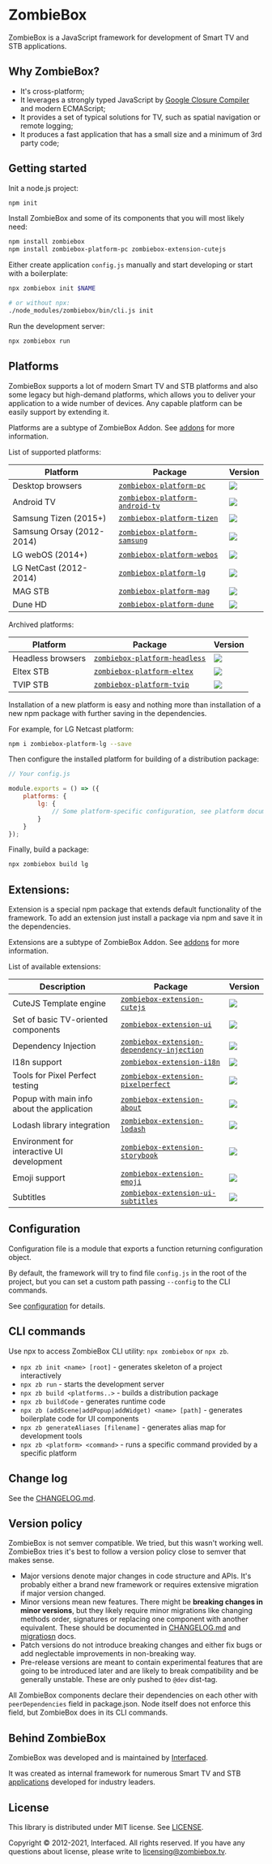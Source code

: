 # ZombieBox

ZombieBox is a JavaScript framework for development of Smart TV and STB applications.

## Why ZombieBox?

* It's cross-platform;
* It leverages a strongly typed JavaScript by [Google Closure Compiler](https://developers.google.com/closure/compiler/) and modern ECMAScript;
* It provides a set of typical solutions for TV, such as spatial navigation or remote logging;
* It produces a fast application that has a small size and a minimum of 3rd party code;

## Getting started

Init a node.js project:

```bash
npm init
```

Install ZombieBox and some of its components that you will most likely need:

```bash
npm install zombiebox
npm install zombiebox-platform-pc zombiebox-extension-cutejs
```

Either create application `config.js` manually and start developing or start with a boilerplate:

```bash
npx zombiebox init $NAME

# or without npx:
./node_modules/zombiebox/bin/cli.js init
```

Run the development server:

```bash
npx zombiebox run
```

## Platforms

ZombieBox supports a lot of modern Smart TV and STB platforms and also some legacy but high-demand platforms, which allows you to deliver your application to a wide number of devices.
Any capable platform can be easily support by extending it.

Platforms are a subtype of ZombieBox Addon. See [addons](docs/addons.md) for more information.

List of supported platforms:

| Platform | Package | Version |
|----------|---------|---------|
| Desktop browsers          | [`zombiebox-platform-pc`][ab]         | ![](https://img.shields.io/npm/v/zombiebox-platform-pc/latest.svg) |
| Android TV                | [`zombiebox-platform-android-tv`][ac] | ![](https://img.shields.io/npm/v/zombiebox-platform-android-tv/latest.svg) |
| Samsung Tizen (2015+)     | [`zombiebox-platform-tizen`][ad]      | ![](https://img.shields.io/npm/v/zombiebox-platform-tizen/latest.svg) |
| Samsung Orsay (2012-2014) | [`zombiebox-platform-samsung`][ae]    | ![](https://img.shields.io/npm/v/zombiebox-platform-samsung/latest.svg) |
| LG webOS (2014+)          | [`zombiebox-platform-webos`][af]      | ![](https://img.shields.io/npm/v/zombiebox-platform-webos/latest.svg) |
| LG NetCast (2012-2014)    | [`zombiebox-platform-lg`][ag]         | ![](https://img.shields.io/npm/v/zombiebox-platform-lg/latest.svg) |
| MAG STB                   | [`zombiebox-platform-mag`][ah]        | ![](https://img.shields.io/npm/v/zombiebox-platform-mag/latest.svg) |
| Dune HD                   | [`zombiebox-platform-dune`][ai]       | ![](https://img.shields.io/npm/v/zombiebox-platform-dune/latest.svg) |

Archived platforms:

| Platform | Package | Version |
|----------|---------|---------|
| Headless browsers | [`zombiebox-platform-headless`][aj] | ![](https://img.shields.io/npm/v/zombiebox-platform-headless/latest.svg) |
| Eltex STB         | [`zombiebox-platform-eltex`][ak]    | ![](https://img.shields.io/npm/v/zombiebox-platform-eltex/latest.svg) |
| TVIP STB          | [`zombiebox-platform-tvip`][al]     | ![](https://img.shields.io/npm/v/zombiebox-platform-tvip/latest.svg) |

[ab]: https://www.npmjs.com/package/zombiebox-platform-pc
[ac]: https://www.npmjs.com/package/zombiebox-platform-android-tv
[ad]: https://www.npmjs.com/package/zombiebox-platform-tizen
[ae]: https://www.npmjs.com/package/zombiebox-platform-samsung
[af]: https://www.npmjs.com/package/zombiebox-platform-webos
[ag]: https://www.npmjs.com/package/zombiebox-platform-lg
[ah]: https://www.npmjs.com/package/zombiebox-platform-mag
[ai]: https://www.npmjs.com/package/zombiebox-platform-deune
[aj]: https://www.npmjs.com/package/zombiebox-platform-headless
[ak]: https://www.npmjs.com/package/zombiebox-platform-eltex
[al]: https://www.npmjs.com/package/zombiebox-platform-tvip

Installation of a new platform is easy and nothing more than installation of a new npm package with further saving in the dependencies.

For example, for LG Netcast platform:

```bash
npm i zombiebox-platform-lg --save
```

Then configure the installed platform for building of a distribution package:

```javascript
// Your config.js

module.exports = () => ({
	platforms: {
		lg: {
			// Some platform-specific configuration, see platform documentation
		}
	}
});
```

Finally, build a package:

```bash
npx zombiebox build lg
```

## Extensions:

Extension is a special npm package that extends default functionality of the framework.
To add an extension just install a package via npm and save it in the dependencies.

Extensions are a subtype of ZombieBox Addon. See [addons](docs/addons.md) for more information.

List of available extensions:

| Description | Package | Version |
|-------------|---------|---------|
| CuteJS Template engine                     | [`zombiebox-extension-cutejs`][ba]               | ![](https://img.shields.io/npm/v/zombiebox-extension-cutejs/latest.svg) |
| Set of basic TV-oriented components        | [`zombiebox-extension-ui`][bb]                   | ![](https://img.shields.io/npm/v/zombiebox-extension-ui/latest.svg) |
| Dependency Injection                       | [`zombiebox-extension-dependency-injection`][bc] | ![](https://img.shields.io/npm/v/zombiebox-extension-dependency-injection/latest.svg) |
| I18n support                               | [`zombiebox-extension-i18n`][bd]                 | ![](https://img.shields.io/npm/v/zombiebox-extension-i18n/latest.svg) |
| Tools for Pixel Perfect testing            | [`zombiebox-extension-pixelperfect`][be]         | ![](https://img.shields.io/npm/v/zombiebox-extension-pixelperfect/latest.svg)  |
| Popup with main info about the application | [`zombiebox-extension-about`][bf]                | ![](https://img.shields.io/npm/v/zombiebox-extension-about/latest.svg) |
| Lodash library integration                 | [`zombiebox-extension-lodash`][bg]               | ![](https://img.shields.io/npm/v/zombiebox-extension-lodash/latest.svg) |
| Environment for interactive UI development | [`zombiebox-extension-storybook`][bh]            | ![](https://img.shields.io/npm/v/zombiebox-extension-storybook/latest.svg) |
| Emoji support                              | [`zombiebox-extension-emoji`][bi]                | ![](https://img.shields.io/npm/v/zombiebox-extension-emoji/latest.svg) |
| Subtitles                                  | [`zombiebox-extension-ui-subtitles`][bj]         | ![](https://img.shields.io/npm/v/zombiebox-extension-ui-subtitles/latest.svg) |


[ba]: https://www.npmjs.com/package/zombiebox-extension-cutejs
[bb]: https://www.npmjs.com/package/zombiebox-extension-ui
[bc]: https://www.npmjs.com/package/zombiebox-extension-dependency-injection
[bd]: https://www.npmjs.com/package/zombiebox-extension-i18n
[be]: https://www.npmjs.com/package/zombiebox-extension-pixelperfect
[bf]: https://www.npmjs.com/package/zombiebox-extension-about
[bg]: https://www.npmjs.com/package/zombiebox-extension-lodash
[bh]: https://www.npmjs.com/package/zombiebox-extension-storybook
[bi]: https://www.npmjs.com/package/zombiebox-extension-emoji
[bj]: https://www.npmjs.com/package/zombiebox-extension-ui-subtitles

## Configuration

Configuration file is a module that exports a function returning configuration object.

By default, the framework will try to find file `config.js` in the root of the project, but you can set a custom path passing `--config` to the CLI commands.

See [configuration](docs/configuration.md) for details. 

## CLI commands

Use npx to access ZombieBox CLI utility: `npx zombiebox` or `npx zb`.

* `npx zb init <name> [root]` - generates skeleton of a project interactively
* `npx zb run` - starts the development server
* `npx zb build <platforms..>` - builds a distribution package
* `npx zb buildCode` - generates runtime code
* `npx zb (addScene|addPopup|addWidget) <name> [path]` - generates boilerplate code for UI components
* `npx zb generateAliases [filename]` - generates alias map for development tools
* `npx zb <platform> <command>` - runs a specific command provided by a specific platform

## Change log

See the [CHANGELOG.md](CHANGELOG.md).

## Version policy

ZombieBox is not semver compatible. We tried, but this wasn't working well. ZombieBox tries it's best to follow a version policy close to semver that makes sense.

* Major versions denote major changes in code structure and APIs. It's probably either a brand new framework or requires extensive migration if major version changed.
* Minor versions mean new features. There might be **breaking changes in minor versions**, but they likely require minor migrations like changing methods order, signatures or replacing one component with another equivalent. These should be documented in [CHANGELOG.md](CHANGELOG.md) and [migratiosn](./docs/migrations) docs.
* Patch versions do not introduce breaking changes and either fix bugs or add neglectable improvements in non-breaking way.
* Pre-release versions are meant to contain experimental features that are going to be introduced later and are likely to break compatibility and be generally unstable. These are only pushed to `@dev` dist-tag.

All ZombieBox components declare their dependencies on each other with `peerDependencies` field in package.json. Node itself does not enforce this field, but ZombieBox does in its CLI commands.

## Behind ZombieBox

ZombieBox was developed and is maintained by [Interfaced](https://interfaced.tv).

It was created as internal framework for numerous Smart TV and STB [applications](https://interfaced.tv/projects.html) developed for industry leaders. 

## License

This library is distributed under MIT license. See [LICENSE](LICENSE).

Copyright © 2012-2021, Interfaced. All rights reserved.
If you have any questions about license, please write to [licensing@zombiebox.tv](mailto:licensing@zombiebox.tv).

